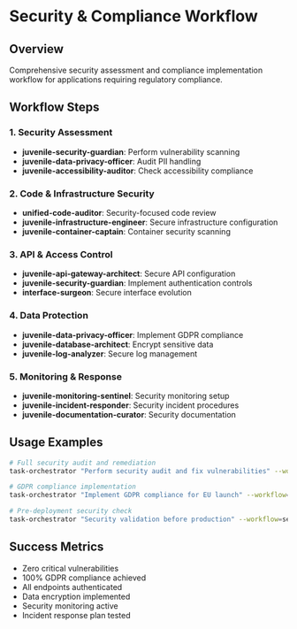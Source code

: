 # Security & Compliance Workflow

## Overview
Comprehensive security assessment and compliance implementation workflow for applications requiring regulatory compliance.

## Workflow Steps

### 1. Security Assessment
- **juvenile-security-guardian**: Perform vulnerability scanning
- **juvenile-data-privacy-officer**: Audit PII handling
- **juvenile-accessibility-auditor**: Check accessibility compliance

### 2. Code & Infrastructure Security
- **unified-code-auditor**: Security-focused code review
- **juvenile-infrastructure-engineer**: Secure infrastructure configuration
- **juvenile-container-captain**: Container security scanning

### 3. API & Access Control
- **juvenile-api-gateway-architect**: Secure API configuration
- **juvenile-security-guardian**: Implement authentication controls
- **interface-surgeon**: Secure interface evolution

### 4. Data Protection
- **juvenile-data-privacy-officer**: Implement GDPR compliance
- **juvenile-database-architect**: Encrypt sensitive data
- **juvenile-log-analyzer**: Secure log management

### 5. Monitoring & Response
- **juvenile-monitoring-sentinel**: Security monitoring setup
- **juvenile-incident-responder**: Security incident procedures
- **juvenile-documentation-curator**: Security documentation

## Usage Examples

```bash
# Full security audit and remediation
task-orchestrator "Perform security audit and fix vulnerabilities" --workflow=security-compliance

# GDPR compliance implementation
task-orchestrator "Implement GDPR compliance for EU launch" --workflow=gdpr-compliance

# Pre-deployment security check
task-orchestrator "Security validation before production" --workflow=security-validation
```

## Success Metrics
- Zero critical vulnerabilities
- 100% GDPR compliance achieved
- All endpoints authenticated
- Data encryption implemented
- Security monitoring active
- Incident response plan tested